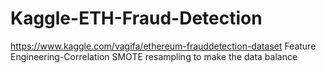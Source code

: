 # Kaggle-ETH-Fraud-Detection
https://www.kaggle.com/vagifa/ethereum-frauddetection-dataset
Feature Engineering-Correlation
SMOTE resampling to make the data balance
